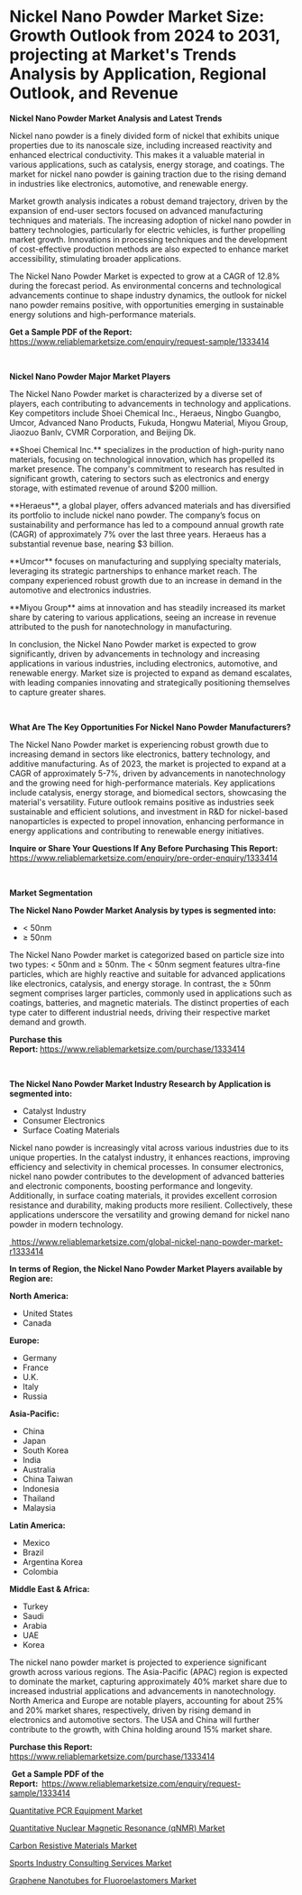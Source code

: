 <p><h1>Nickel Nano Powder Market Size: Growth Outlook from 2024 to 2031, projecting at Market's Trends Analysis by Application, Regional Outlook, and Revenue</h1></p><p><strong>Nickel Nano Powder Market Analysis and Latest Trends</strong></p>
<p><p>Nickel nano powder is a finely divided form of nickel that exhibits unique properties due to its nanoscale size, including increased reactivity and enhanced electrical conductivity. This makes it a valuable material in various applications, such as catalysis, energy storage, and coatings. The market for nickel nano powder is gaining traction due to the rising demand in industries like electronics, automotive, and renewable energy.</p><p>Market growth analysis indicates a robust demand trajectory, driven by the expansion of end-user sectors focused on advanced manufacturing techniques and materials. The increasing adoption of nickel nano powder in battery technologies, particularly for electric vehicles, is further propelling market growth. Innovations in processing techniques and the development of cost-effective production methods are also expected to enhance market accessibility, stimulating broader applications.</p><p>The Nickel Nano Powder Market is expected to grow at a CAGR of 12.8% during the forecast period. As environmental concerns and technological advancements continue to shape industry dynamics, the outlook for nickel nano powder remains positive, with opportunities emerging in sustainable energy solutions and high-performance materials.</p></p>
<p><strong>Get a Sample PDF of the Report:&nbsp;</strong> <a href="https://www.reliablemarketsize.com/enquiry/request-sample/1333414?utm_campaign=1167&utm_medium=2&utm_source=Github&utm_content=ia&utm_term=12102024&utm_id=nickel-nano-powder">https://www.reliablemarketsize.com/enquiry/request-sample/1333414</a></p>
<p>&nbsp;</p>
<p><strong>Nickel Nano Powder Major Market Players</strong></p>
<p><p>The Nickel Nano Powder market is characterized by a diverse set of players, each contributing to advancements in technology and applications. Key competitors include Shoei Chemical Inc., Heraeus, Ningbo Guangbo, Umcor, Advanced Nano Products, Fukuda, Hongwu Material, Miyou Group, Jiaozuo Banlv, CVMR Corporation, and Beijing Dk.</p><p>**Shoei Chemical Inc.** specializes in the production of high-purity nano materials, focusing on technological innovation, which has propelled its market presence. The company's commitment to research has resulted in significant growth, catering to sectors such as electronics and energy storage, with estimated revenue of around $200 million.</p><p>**Heraeus**, a global player, offers advanced materials and has diversified its portfolio to include nickel nano powder. The company’s focus on sustainability and performance has led to a compound annual growth rate (CAGR) of approximately 7% over the last three years. Heraeus has a substantial revenue base, nearing $3 billion.</p><p>**Umcor** focuses on manufacturing and supplying specialty materials, leveraging its strategic partnerships to enhance market reach. The company experienced robust growth due to an increase in demand in the automotive and electronics industries. </p><p>**Miyou Group** aims at innovation and has steadily increased its market share by catering to various applications, seeing an increase in revenue attributed to the push for nanotechnology in manufacturing.</p><p>In conclusion, the Nickel Nano Powder market is expected to grow significantly, driven by advancements in technology and increasing applications in various industries, including electronics, automotive, and renewable energy. Market size is projected to expand as demand escalates, with leading companies innovating and strategically positioning themselves to capture greater shares.</p></p>
<p>&nbsp;</p>
<p><strong>What Are The Key Opportunities For Nickel Nano Powder Manufacturers?</strong></p>
<p><p>The Nickel Nano Powder market is experiencing robust growth due to increasing demand in sectors like electronics, battery technology, and additive manufacturing. As of 2023, the market is projected to expand at a CAGR of approximately 5-7%, driven by advancements in nanotechnology and the growing need for high-performance materials. Key applications include catalysis, energy storage, and biomedical sectors, showcasing the material's versatility. Future outlook remains positive as industries seek sustainable and efficient solutions, and investment in R&D for nickel-based nanoparticles is expected to propel innovation, enhancing performance in energy applications and contributing to renewable energy initiatives.</p></p>
<p><strong>Inquire or Share Your Questions If Any Before Purchasing This Report:</strong> <a href="https://www.reliablemarketsize.com/enquiry/pre-order-enquiry/1333414?utm_campaign=1167&utm_medium=2&utm_source=Github&utm_content=ia&utm_term=12102024&utm_id=nickel-nano-powder">https://www.reliablemarketsize.com/enquiry/pre-order-enquiry/1333414</a></p>
<p>&nbsp;</p>
<p><strong>Market Segmentation</strong></p>
<p><strong>The Nickel Nano Powder Market Analysis by types is segmented into:</strong></p>
<p><ul><li>< 50nm</li><li>≥ 50nm</li></ul></p>
<p><p>The Nickel Nano Powder market is categorized based on particle size into two types: < 50nm and ≥ 50nm. The < 50nm segment features ultra-fine particles, which are highly reactive and suitable for advanced applications like electronics, catalysis, and energy storage. In contrast, the ≥ 50nm segment comprises larger particles, commonly used in applications such as coatings, batteries, and magnetic materials. The distinct properties of each type cater to different industrial needs, driving their respective market demand and growth.</p></p>
<p><strong>Purchase this Report:&nbsp;</strong><a href="https://www.reliablemarketsize.com/purchase/1333414?utm_campaign=1167&utm_medium=2&utm_source=Github&utm_content=ia&utm_term=12102024&utm_id=nickel-nano-powder">https://www.reliablemarketsize.com/purchase/1333414</a></p>
<p>&nbsp;</p>
<p><strong>The Nickel Nano Powder Market Industry Research by Application is segmented into:</strong></p>
<p><ul><li>Catalyst Industry</li><li>Consumer Electronics</li><li>Surface Coating Materials</li></ul></p>
<p><p>Nickel nano powder is increasingly vital across various industries due to its unique properties. In the catalyst industry, it enhances reactions, improving efficiency and selectivity in chemical processes. In consumer electronics, nickel nano powder contributes to the development of advanced batteries and electronic components, boosting performance and longevity. Additionally, in surface coating materials, it provides excellent corrosion resistance and durability, making products more resilient. Collectively, these applications underscore the versatility and growing demand for nickel nano powder in modern technology.</p></p>
<p><a href="https://www.reliablemarketsize.com/global-nickel-nano-powder-market-r1333414?utm_campaign=1167&utm_medium=2&utm_source=Github&utm_content=ia&utm_term=12102024&utm_id=nickel-nano-powder">&nbsp;https://www.reliablemarketsize.com/global-nickel-nano-powder-market-r1333414</a></p>
<p><strong>In terms of Region, the Nickel Nano Powder Market Players available by Region are:</strong></p>
<p>
    <p> <strong> North America: </strong>
        <ul>
            <li>United States</li>
            <li>Canada</li>
        </ul>
        </p> 
    <p> <strong> Europe: </strong>
        <ul>
            <li>Germany</li>
            <li>France</li>
            <li>U.K.</li>
            <li>Italy</li>
            <li>Russia</li>
        </ul>
        </p> 
    <p> <strong> Asia-Pacific: </strong>
        <ul>
            <li>China</li>
            <li>Japan</li>
            <li>South Korea</li>
            <li>India</li>
            <li>Australia</li>
            <li>China Taiwan</li>
            <li>Indonesia</li>
            <li>Thailand</li>
            <li>Malaysia</li>
        </ul>
        </p> 
    <p> <strong> Latin America: </strong>
        <ul>
            <li>Mexico</li>
            <li>Brazil</li>
            <li>Argentina Korea</li>
            <li>Colombia</li>
        </ul>
        </p> 
    <p> <strong> Middle East & Africa: </strong>
        <ul>
            <li>Turkey</li>
            <li>Saudi</li>
            <li>Arabia</li>
            <li>UAE</li>
            <li>Korea</li>
        </ul>
    </p>
    </p>
<p><p>The nickel nano powder market is projected to experience significant growth across various regions. The Asia-Pacific (APAC) region is expected to dominate the market, capturing approximately 40% market share due to increased industrial applications and advancements in nanotechnology. North America and Europe are notable players, accounting for about 25% and 20% market shares, respectively, driven by rising demand in electronics and automotive sectors. The USA and China will further contribute to the growth, with China holding around 15% market share.</p></p>
<p><strong>Purchase this Report: </strong><a href="https://www.reliablemarketsize.com/purchase/1333414?utm_campaign=1167&utm_medium=2&utm_source=Github&utm_content=ia&utm_term=12102024&utm_id=nickel-nano-powder">https://www.reliablemarketsize.com/purchase/1333414</a></p>
<p>&nbsp;<strong>Get a Sample PDF of the Report:&nbsp;&nbsp;</strong><a href="https://www.reliablemarketsize.com/enquiry/request-sample/1333414?utm_campaign=1167&utm_medium=2&utm_source=Github&utm_content=ia&utm_term=12102024&utm_id=nickel-nano-powder">https://www.reliablemarketsize.com/enquiry/request-sample/1333414</a></p>
<p><strong></strong></p>
<p><p><a href="https://www.linkedin.com/pulse/quantitative-pcr-equipment-market-ecosystem-competitive-landscape-b9ibc?utm_campaign=1167&utm_medium=2&utm_source=Github&utm_content=ia&utm_term=12102024&utm_id=nickel-nano-powder">Quantitative PCR Equipment Market</a></p><p><a href="https://www.linkedin.com/pulse/quantitative-nuclear-magnetic-resonance-qnmr-market-opportunities-blkbc?utm_campaign=1167&utm_medium=2&utm_source=Github&utm_content=ia&utm_term=12102024&utm_id=nickel-nano-powder">Quantitative Nuclear Magnetic Resonance (qNMR) Market</a></p><p><a href="https://www.linkedin.com/pulse/decoding-carbon-resistive-materials-industry-dynamics-strategic-tignf?utm_campaign=1167&utm_medium=2&utm_source=Github&utm_content=ia&utm_term=12102024&utm_id=nickel-nano-powder">Carbon Resistive Materials Market</a></p><p><a href="https://www.linkedin.com/pulse/unlocking-growth-potential-strategic-analysis-sports-industry-c58dc?utm_campaign=1167&utm_medium=2&utm_source=Github&utm_content=ia&utm_term=12102024&utm_id=nickel-nano-powder">Sports Industry Consulting Services Market</a></p><p><a href="https://www.linkedin.com/pulse/insights-graphene-nanotubes-fluoroelastomers-industry-market-v6w2c?utm_campaign=1167&utm_medium=2&utm_source=Github&utm_content=ia&utm_term=12102024&utm_id=nickel-nano-powder">Graphene Nanotubes for Fluoroelastomers Market</a></p></p>